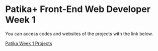 # Patika+ Front-End Web Developer Week 1

You can access codes and websites of the projects with the link below. 

[Patika Week 1 Projects](https://oguzcanizanli.github.io/Patika_Week_1/)